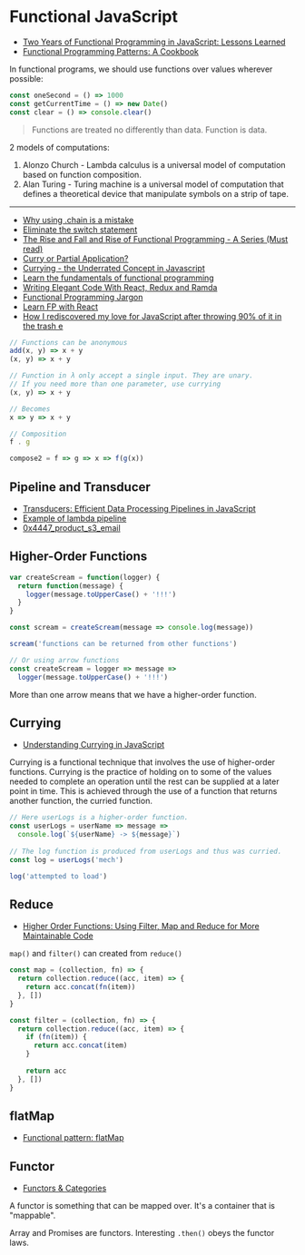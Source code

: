 # Functional JavaScript

* [Two Years of Functional Programming in JavaScript: Lessons Learned](https://hackernoon.com/two-years-of-functional-programming-in-javascript-lessons-learned-1851667c726)
* [Functional Programming Patterns: A Cookbook](https://medium.freecodecamp.org/functional-programming-patterns-cookbook-3a0dfe2d7e0a)

In functional programs, we should use functions over values wherever possible:

```js
const oneSecond = () => 1000
const getCurrentTime = () => new Date()
const clear = () => console.clear()
```

> Functions are treated no differently than data. Function is data.

2 models of computations:

1. Alonzo Church - Lambda calculus is a universal model of computation based on function composition.
2. Alan Turing - Turing machine is a universal model of computation that defines a theoretical device that manipulate symbols on a strip of tape.

---

* [Why using .chain is a mistake](https://medium.com/making-internets/why-using-chain-is-a-mistake-9bc1f80d51ba)
* [Eliminate the switch statement](https://hackernoon.com/rethinking-javascript-eliminate-the-switch-statement-for-better-code-5c81c044716d#.7btlwolac)
* [The Rise and Fall and Rise of Functional Programming - A Series (Must read)](https://medium.com/javascript-scene/the-rise-and-fall-and-rise-of-functional-programming-composable-software-c2d91b424c8c#.7ourrkni2)
* [Curry or Partial Application?](https://medium.com/javascript-scene/curry-or-partial-application-8150044c78b8#.fxhqqauo2)
* [Currying - the Underrated Concept in Javascript](https://medium.com/@iquardt/currying-the-underestimated-concept-in-javascript-c95d9a823fc6#.n1jqb68ju)
* [Learn the fundamentals of functional programming](https://medium.freecodecamp.com/learning-the-fundamentals-of-functional-programming-425c9fd901c6#.qchw5q8go)
* [Writing Elegant Code With React, Redux and Ramda](https://medium.com/javascript-inside/the-elegance-of-react-ebc21a2dcd19)
* [Functional Programming Jargon](https://github.com/hemanth/functional-programming-jargon)
* [Learn FP with React](https://jaysoo.ca/2017/04/30/learn-fp-with-react-part-1/)
* [How I rediscovered my love for JavaScript after throwing 90% of it in the trash e](https://hackernoon.com/how-i-rediscovered-my-love-for-javascript-after-throwing-90-of-it-in-the-trash-f1baed075d1b)

```js
// Functions can be anonymous
add(x, y) => x + y
(x, y) => x + y

// Function in λ only accept a single input. They are unary.
// If you need more than one parameter, use currying
(x, y) => x + y

// Becomes
x => y => x + y

// Composition
f . g

compose2 = f => g => x => f(g(x))
```

## Pipeline and Transducer

* [Transducers: Efficient Data Processing Pipelines in JavaScript](https://medium.com/javascript-scene/transducers-efficient-data-processing-pipelines-in-javascript-7985330fe73d)
* [Example of lambda pipeline](https://github.com/0x4447/0x4447_product_s3_email_lambda_outbound/blob/development/index.js)
* [0x4447_product_s3_email](https://github.com/0x4447/0x4447_product_s3_email)

## Higher-Order Functions

```js
var createScream = function(logger) {
  return function(message) {
    logger(message.toUpperCase() + '!!!')
  }
}

const scream = createScream(message => console.log(message))

scream('functions can be returned from other functions')

// Or using arrow functions
const createScream = logger => message =>
  logger(message.toUpperCase() + '!!!')
```

More than one arrow means that we have a higher-order function.

## Currying

* [Understanding Currying in JavaScript](https://blog.bitsrc.io/understanding-currying-in-javascript-ceb2188c339)

Currying is a functional technique that involves the use of higher-order functions. Currying is the practice of holding on to some of the values needed to complete an operation until the rest can be supplied at a later point in time. This is achieved through the use of a function that returns another function, the curried function.

```js
// Here userLogs is a higher-order function.
const userLogs = userName => message =>
  console.log(`${userName} -> ${message}`)
  
// The log function is produced from userLogs and thus was curried.
const log = userLogs('mech')

log('attempted to load')
```

## Reduce

* [Higher Order Functions: Using Filter, Map and Reduce for More Maintainable Code](https://medium.freecodecamp.org/higher-order-functions-in-javascript-d9101f9cf528)

`map()` and `filter()` can created from `reduce()`

```js
const map = (collection, fn) => {
  return collection.reduce((acc, item) => {
    return acc.concat(fn(item))
  }, [])
}

const filter = (collection, fn) => {
  return collection.reduce((acc, item) => {
    if (fn(item)) {
      return acc.concat(item)
    }
    
    return acc
  }, [])
}
```

## flatMap

* [Functional pattern: flatMap](http://2ality.com/2017/04/flatmap.html)

## Functor

* [Functors & Categories](https://medium.com/javascript-scene/functors-categories-61e031bac53f#.gug709a8t)

A functor is something that can be mapped over. It's a container that is "mappable".

Array and Promises are functors. Interesting `.then()` obeys the functor laws.

